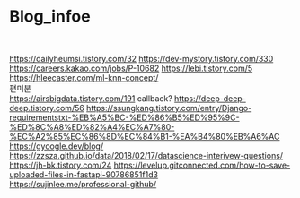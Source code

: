# Blog_infoe
<br>

https://dailyheumsi.tistory.com/32
https://dev-mystory.tistory.com/330
https://careers.kakao.com/jobs/P-10682
https://lebi.tistory.com/5
https://hleecaster.com/ml-knn-concept/
<br>편미분
<br>
https://airsbigdata.tistory.com/191 
callback?
https://deep-deep-deep.tistory.com/56
https://ssungkang.tistory.com/entry/Django-requirementstxt-%EB%A5%BC-%ED%86%B5%ED%95%9C-%ED%8C%A8%ED%82%A4%EC%A7%80-%EC%A2%85%EC%86%8D%EC%84%B1-%EA%B4%80%EB%A6%AC
https://gyoogle.dev/blog/
https://zzsza.github.io/data/2018/02/17/datascience-interivew-questions/
https://jh-bk.tistory.com/24
https://levelup.gitconnected.com/how-to-save-uploaded-files-in-fastapi-90786851f1d3
<br>
https://sujinlee.me/professional-github/
<br><br>
<br><br>
<br><br>

